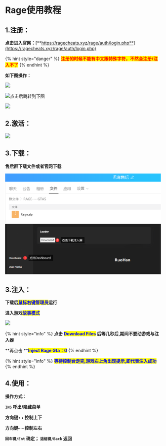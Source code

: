 # Rage使用教程

## 1.注册：

**点击进入官网：**[**https://ragecheats.xyz/rage/auth/login.php**](https://ragecheats.xyz/rage/auth/login.php)

{% hint style="danger" %}
<mark style="color:red;">**注册的时候不能有中文跟特殊字符，不然会注册/注入不了**</mark>
{% endhint %}

**如下图操作：**

![](../../.gitbook/assets/aba5efa28bca4da94738a852426bbfcf\_2022-03-13\_170910.png)

![点击后跳转到下图](../../.gitbook/assets/db3bc65beeef1c21e3fe58882d350610\_2022-03-13\_171154.png)

![](../../.gitbook/assets/da7258b55e3fd7dd7edb6609dfc4ff3f\_2022-03-13\_171221.png)

## **2.激活：**

![](../../.gitbook/assets/a276abf821589de0984e079efbd5b6be\_2022-03-13\_171253.png)

## **3.下载：**

**售后群下载文件或者官网下载**

![](<../../.gitbook/assets/image (56).png>) ![](../../.gitbook/assets/04f37d4bb748d6588d9e750438ee6ad.png)

## **3.注入：**

**下载后**<mark style="color:blue;">**鼠标右键管理员**</mark>**运行**

**进入游戏**<mark style="color:blue;">**故事模式**</mark>

![](../../.gitbook/assets/96daeaeb60baf73605b865657298afcf\_spaces%2F7YXEHggLzaiKwZjRSOD4%2Fuploads%2F6wsiPAYWBz4DmuPLJlfK%2FQQ%E5%9B%BE%E7%89%8720220514175020\_alt=media\&token=e95b3bd8-2339-4c3a-89c6-7be7fc9253d4.png)

{% hint style="info" %}
**点击 **<mark style="color:blue;">**Download Files**</mark>** 后等几秒后,期间不要动游戏与注入器**

**再点击 **<mark style="color:blue;">**Inject Rage Gta：0**</mark>
{% endhint %}

{% hint style="info" %}
<mark style="color:blue;">**等待控制台走完,游戏右上角出现提示,即代表注入成功**</mark>
{% endhint %}

## **4.使用：**

**操作方式：**

**`INS` 呼出/隐藏菜单**

**方向键`↑`  `↓` 控制上下**

**方向键`←`  `→` 控制左右**

**`回车键/Ent` 确定； `退格键/Back` 返回**
